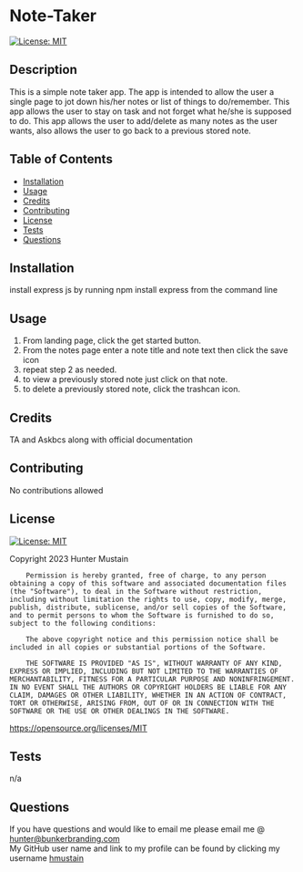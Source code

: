 # Note-Taker
[![License: MIT](https://img.shields.io/badge/License-MIT-yellow.svg)](https://opensource.org/licenses/MIT)
        

## Description
This is a simple note taker app. The app is intended to allow the user a single page to jot down his/her notes or list of things to do/remember. This app allows the user to stay on task and not forget what he/she is supposed to do. This app allows the user to add/delete as many notes as the user wants, also allows the user to go back to a previous stored note.

## Table of Contents

- [Installation](#installation)
- [Usage](#usage)
- [Credits](#credits)
- [Contributing](#contributing)
- [License](#license)
- [Tests](#tests)
- [Questions](#questions)

## Installation
install express js by running npm install express from the command line

## Usage
1) From landing page, click the get started button. 
2) From the notes page enter a note title and note text then click the save icon 
3) repeat step 2 as needed. 
4) to view a previously stored note just click on that note. 
5) to delete a previously stored note, click the trashcan icon.

## Credits
TA and Askbcs along with official documentation

## Contributing
No contributions allowed <br>


## License
[![License: MIT](https://img.shields.io/badge/License-MIT-yellow.svg)](https://opensource.org/licenses/MIT)
        
Copyright 2023 Hunter Mustain

        Permission is hereby granted, free of charge, to any person obtaining a copy of this software and associated documentation files (the "Software"), to deal in the Software without restriction, including without limitation the rights to use, copy, modify, merge, publish, distribute, sublicense, and/or sell copies of the Software, and to permit persons to whom the Software is furnished to do so, subject to the following conditions:
        
        The above copyright notice and this permission notice shall be included in all copies or substantial portions of the Software.
        
        THE SOFTWARE IS PROVIDED "AS IS", WITHOUT WARRANTY OF ANY KIND, EXPRESS OR IMPLIED, INCLUDING BUT NOT LIMITED TO THE WARRANTIES OF MERCHANTABILITY, FITNESS FOR A PARTICULAR PURPOSE AND NONINFRINGEMENT. IN NO EVENT SHALL THE AUTHORS OR COPYRIGHT HOLDERS BE LIABLE FOR ANY CLAIM, DAMAGES OR OTHER LIABILITY, WHETHER IN AN ACTION OF CONTRACT, TORT OR OTHERWISE, ARISING FROM, OUT OF OR IN CONNECTION WITH THE SOFTWARE OR THE USE OR OTHER DEALINGS IN THE SOFTWARE.
https://opensource.org/licenses/MIT
        

## Tests
n/a

## Questions
If you have questions and would like to email me please email me @ hunter@bunkerbranding.com <br>
My GitHub user name and link to my profile can be found by clicking my username <a href="https://github.com/hmustain">hmustain</a>

